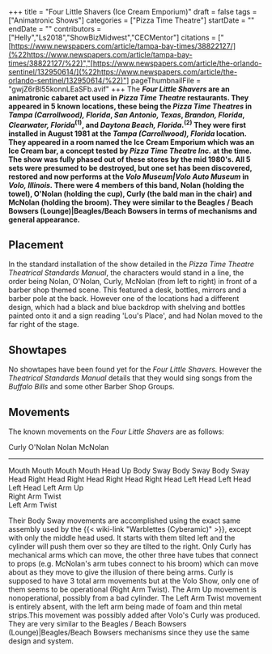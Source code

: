 +++
title = "Four Little Shavers (Ice Cream Emporium)"
draft = false
tags = ["Animatronic Shows"]
categories = ["Pizza Time Theatre"]
startDate = ""
endDate = ""
contributors = ["Helly","Ls2018","ShowBizMidwest","CECMentor"]
citations = ["[https://www.newspapers.com/article/tampa-bay-times/38822127/](%22https://www.newspapers.com/article/tampa-bay-times/38822127/%22)","[https://www.newspapers.com/article/the-orlando-sentinel/132950614/](%22https://www.newspapers.com/article/the-orlando-sentinel/132950614/%22)"]
pageThumbnailFile = "gwjZ6rBl55konnLEaSFb.avif"
+++
The ***Four Little Shavers* are an animatronic cabaret act used in *Pizza Time Theatre* restaurants.
They appeared in 5 known locations, these being the *Pizza Time Theatres* in *Tampa (Carrollwood), Florida*, *San Antonio, Texas*, *Brandon, Florida*, *Clearwater, Florida*<sup>(1)</sup>, and *Daytona Beach, Florida*.<sup>(2)</sup> They were first installed in August 1981 at the *Tampa (Carrollwood), Florida* location. They appeared in a room named the Ice Cream Emporium which was an Ice Cream bar, a concept tested by *Pizza Time Theatre Inc.* at the time. The show was fully phased out of these stores by the mid 1980's. All 5 sets were presumed to be destroyed, but one set has been discovered, restored and now performs at the *Volo Museum|Volo Auto Museum* in *Volo, Illinois.*
There were 4 members of this band, Nolan (holding the towel), O'Nolan (holding the cup), Curly (the bald man in the chair) and McNolan (holding the broom). They were similar to the Beagles / Beach Bowsers (Lounge)|Beagles/Beach Bowsers in terms of mechanisms and general appearance.**

## Placement

In the standard installation of the show detailed in the *Pizza Time Theatre Theatrical Standards Manual*, the characters would stand in a line, the order being Nolan, O'Nolan, Curly, McNolan (from left to right) in front of a barber shop themed scene. This featured a desk, bottles, mirrors and a barber pole at the back. However one of the locations had a different design, which had a black and blue backdrop with shelving and bottles painted onto it and a sign reading 'Lou's Place', and had Nolan moved to the far right of the stage.

## Showtapes

No showtapes have been found yet for the *Four Little Shavers.* However the *Theatrical Standards Manual* details that they would sing songs from the *Buffalo Bills* and some other Barber Shop Groups.

## Movements

The known movements on the *Four Little Shavers* are as follows:

  Curly             O'Nolan     Nolan        McNolan
  ----------------- ------------ ------------ ------------
  Mouth             Mouth        Mouth        Mouth
  Head Up           Body Sway    Body Sway    Body Sway
  Head Right        Head Right   Head Right   Head Right
  Head Left         Head Left    Head Left    Head Left
  Arm Up                                      
  Right Arm Twist                             
  Left Arm Twist                              

Their Body Sway movements are accomplished using the exact same assembly used by the {{< wiki-link "Warblettes (Cyberamic)" >}}, except with only the middle head used. It starts with them tilted left and the cylinder will push them over so they are tilted to the right. Only Curly has mechanical arms which can move, the other three have tubes that connect to props (e.g. McNolan's arm tubes connect to his broom) which can move about as they move to give the illusion of there being arms.
Curly is supposed to have 3 total arm movements but at the Volo Show, only one of them seems to be operational (Right Arm Twist). The Arm Up movement is nonoperational, possibly from a bad cylinder. The Left Arm Twist movement is entirely absent, with the left arm being made of foam and thin metal strips.This movement was possibly added after Volo's Curly was produced.
They are very similar to the Beagles / Beach Bowsers (Lounge)|Beagles/Beach Bowsers mechanisms since they use the same design and system.
